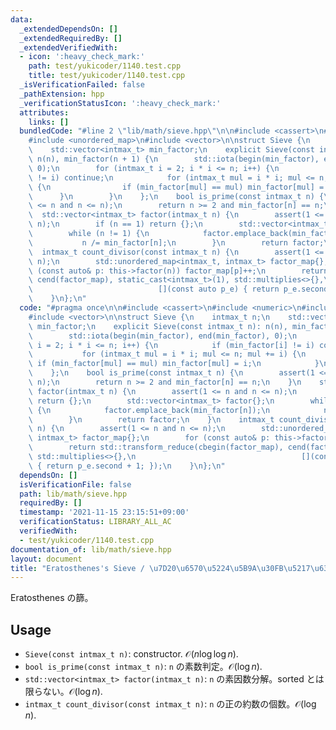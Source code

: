 ```yaml
---
data:
  _extendedDependsOn: []
  _extendedRequiredBy: []
  _extendedVerifiedWith:
  - icon: ':heavy_check_mark:'
    path: test/yukicoder/1140.test.cpp
    title: test/yukicoder/1140.test.cpp
  _isVerificationFailed: false
  _pathExtension: hpp
  _verificationStatusIcon: ':heavy_check_mark:'
  attributes:
    links: []
  bundledCode: "#line 2 \"lib/math/sieve.hpp\"\n\n#include <cassert>\n#include <numeric>\n\
    #include <unordered_map>\n#include <vector>\n\nstruct Sieve {\n    intmax_t n;\n\
    \    std::vector<intmax_t> min_factor;\n    explicit Sieve(const intmax_t n):\
    \ n(n), min_factor(n + 1) {\n        std::iota(begin(min_factor), end(min_factor),\
    \ 0);\n        for (intmax_t i = 2; i * i <= n; i++) {\n            if (min_factor[i]\
    \ != i) continue;\n            for (intmax_t mul = i * i; mul <= n; mul += i)\
    \ {\n                if (min_factor[mul] == mul) min_factor[mul] = i;\n      \
    \      }\n        }\n    };\n    bool is_prime(const intmax_t n) {\n        assert(1\
    \ <= n and n <= n);\n        return n >= 2 and min_factor[n] == n;\n    }\n  \
    \  std::vector<intmax_t> factor(intmax_t n) {\n        assert(1 <= n and n <=\
    \ n);\n        if (n == 1) return {};\n        std::vector<intmax_t> factor{};\n\
    \        while (n != 1) {\n            factor.emplace_back(min_factor[n]);\n \
    \           n /= min_factor[n];\n        }\n        return factor;\n    }\n  \
    \  intmax_t count_divisor(const intmax_t n) {\n        assert(1 <= n and n <=\
    \ n);\n        std::unordered_map<intmax_t, intmax_t> factor_map{};\n        for\
    \ (const auto& p: this->factor(n)) factor_map[p]++;\n        return std::transform_reduce(cbegin(factor_map),\
    \ cend(factor_map), static_cast<intmax_t>(1), std::multiplies<>{},\n         \
    \                            [](const auto p_e) { return p_e.second + 1; });\n\
    \    }\n};\n"
  code: "#pragma once\n\n#include <cassert>\n#include <numeric>\n#include <unordered_map>\n\
    #include <vector>\n\nstruct Sieve {\n    intmax_t n;\n    std::vector<intmax_t>\
    \ min_factor;\n    explicit Sieve(const intmax_t n): n(n), min_factor(n + 1) {\n\
    \        std::iota(begin(min_factor), end(min_factor), 0);\n        for (intmax_t\
    \ i = 2; i * i <= n; i++) {\n            if (min_factor[i] != i) continue;\n \
    \           for (intmax_t mul = i * i; mul <= n; mul += i) {\n               \
    \ if (min_factor[mul] == mul) min_factor[mul] = i;\n            }\n        }\n\
    \    };\n    bool is_prime(const intmax_t n) {\n        assert(1 <= n and n <=\
    \ n);\n        return n >= 2 and min_factor[n] == n;\n    }\n    std::vector<intmax_t>\
    \ factor(intmax_t n) {\n        assert(1 <= n and n <= n);\n        if (n == 1)\
    \ return {};\n        std::vector<intmax_t> factor{};\n        while (n != 1)\
    \ {\n            factor.emplace_back(min_factor[n]);\n            n /= min_factor[n];\n\
    \        }\n        return factor;\n    }\n    intmax_t count_divisor(const intmax_t\
    \ n) {\n        assert(1 <= n and n <= n);\n        std::unordered_map<intmax_t,\
    \ intmax_t> factor_map{};\n        for (const auto& p: this->factor(n)) factor_map[p]++;\n\
    \        return std::transform_reduce(cbegin(factor_map), cend(factor_map), static_cast<intmax_t>(1),\
    \ std::multiplies<>{},\n                                     [](const auto p_e)\
    \ { return p_e.second + 1; });\n    }\n};\n"
  dependsOn: []
  isVerificationFile: false
  path: lib/math/sieve.hpp
  requiredBy: []
  timestamp: '2021-11-15 23:15:51+09:00'
  verificationStatus: LIBRARY_ALL_AC
  verifiedWith:
  - test/yukicoder/1140.test.cpp
documentation_of: lib/math/sieve.hpp
layout: document
title: "Eratosthenes's Sieve / \u7D20\u6570\u5224\u5B9A\u30FB\u5217\u6319"
---
```


Eratosthenes の篩。

## Usage
- `Sieve(const intmax_t n)`: constructor. $\mathcal{O}(n \log \log n)$.
- `bool is_prime(const intmax_t n)`: `n` の素数判定。$\mathcal{O}(\log n)$.
- `std::vector<intmax_t> factor(intmax_t n)`: `n` の素因数分解。sorted とは限らない。$\mathcal{O}(\log n)$.
- `intmax_t count_divisor(const intmax_t n)`: `n` の正の約数の個数。$\mathcal{O}(\log n)$.
